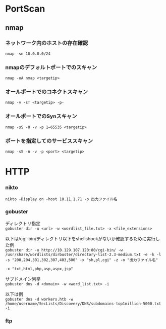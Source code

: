 # PortScan

## nmap
### ネットワーク内のホストの存在確認
`nmap -sn 10.0.0.0/24`

### nmapのデフォルトポートでのスキャン
`nmap -oA nmap <targetip>`

### オールポートでのコネクトスキャン
`nmap -v -sT <targetip> -p- `

### オールポートでのSynスキャン
`nmap -sS -O -v -p 1–65535 <targetip>`

### ポートを指定してのサービススキャン
`nmap -sS -A -v -p <port> <targetip>`

# HTTP
### nikto  
`nikto -Display on -host 10.11.1.71 -o 出力ファイル名`

### gobuster
ディレクトリ指定  
`gobuster dir -u <url> -w <wordlist_file.txt> -x <file_extensions>`

以下は/cgi-bin/ディレクトリ以下をshellshockがないか確認するために実行した例  
`gobuster dir -u http://10.129.107.120:80/cgi-bin/ -w /usr/share/wordlists/dirbuster/directory-list-2.3-medium.txt -e -k -l -s "200,204,301,302,307,403,500" -x "sh,pl,cgi" -z -o "出力ファイル名"`

`-x "txt,html,php,asp,aspx,jsp"`

サブドメイン列挙  
`gobuster dns -d <domain> -w <word_list.txt> -i`

以下は例  
`gobuster dns -d workers.htb -w /home/username/SecLists/Discovery/DNS/subdomains-top1million-5000.txt -i`

### ftp
